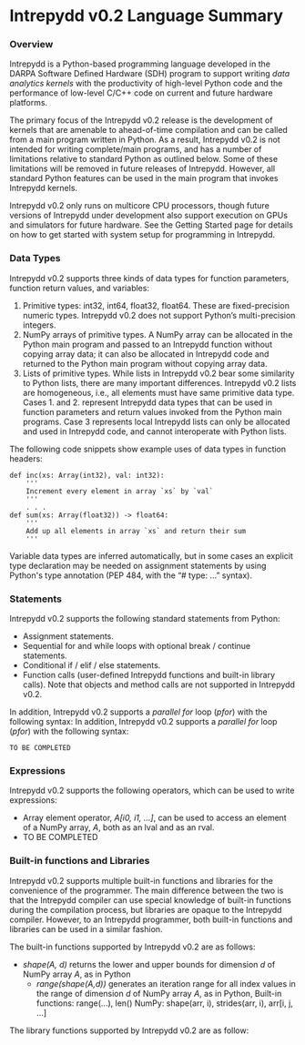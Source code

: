# Intrepydd v0.2 Language Summary #


### Overview

Intrepydd is a Python-based programming language developed in the
DARPA Software Defined Hardware (SDH) program to support writing
_data analytics kernels_ with the productivity of high-level Python
code and the
performance of low-level C/C++ code on current and future hardware platforms.

The primary focus of the Intrepydd v0.2
release is the development of kernels that  are amenable to
ahead-of-time compilation and can be called from a main
program written in Python.  As a result, Intrepydd v0.2 is not intended for
writing complete/main programs, and has a number
of limitations relative to standard Python as outlined below.  Some of
these limitations will be removed in future releases of Intrepydd.
However, all standard Python features can be used in the main program
that invokes Intrepydd kernels.

Intrepydd v0.2 only runs on
multicore CPU processors, though future versions of Intrepydd under
development also support execution on GPUs and simulators for future
hardware.  See the Getting Started page for details on how to get
started with system setup for programming in Intrepydd.


### Data Types

Intrepydd v0.2 supports three kinds of data types for
function parameters, function return values, and variables:
1. Primitive types: int32, int64, float32, float64.  These are fixed-precision numeric types.  Intrepydd v0.2 does not support Python’s multi-precision integers.
2. NumPy arrays of primitive types.  A NumPy array can be allocated in
  the Python main program and passed to an Intrepydd function without
  copying array data; it can also be allocated in Intrepydd code and
  returned to the Python main program without
  copying array data.
3. Lists of primitive types.  While lists in Intrepydd v0.2 bear
     some similarity to Python lists, there are many important
     differences.  Intrepydd v0.2 lists are homogeneous, i.e., all elements must
	 have same primitive data type.
Cases 1. and 2. represent Intrepydd data types that can be used in function
parameters and return values invoked from the Python main programs.
Case 3 represents local Intrepydd lists can only be allocated and used
in Intrepydd code, and cannot
interoperate with Python lists. 

The following code snippets show example uses of  data types in
function headers:
```
def inc(xs: Array(int32), val: int32):
    '''
    Increment every element in array `xs` by `val`
    '''
	. . .
def sum(xs: Array(float32)) -> float64:
    '''
    Add up all elements in array `xs` and return their sum
    '''	
```
Variable data types are inferred automatically, but in some cases an
explicit type declaration may be needed on assignment statements by
using Python's type annotation (PEP 484, with the “# type: …” syntax).

### Statements

Intrepydd v0.2 supports the following standard statements from Python:
- Assignment statements.
- Sequential for and while loops with optional break / continue statements.
- Conditional if / elif / else statements.
- Function calls (user-defined Intrepydd functions and built-in
library calls).  Note that objects and method calls are not supported in Intrepydd v0.2.

In addition, Intrepydd v0.2 supports a _parallel for_ loop (_pfor_)
with the following syntax:
In addition, Intrepydd v0.2 supports a _parallel for_ loop (_pfor_)
with the following syntax:
```
TO BE COMPLETED
```

### Expressions

Intrepydd v0.2 supports the following operators, which can be used to
write expressions:
- Array element operator, _A[i0, i1, ...]_, can be used to access an
   element of a NumPy array, _A_, both as an lval and as an rval.
- TO BE COMPLETED

### Built-in functions and Libraries

Intrepydd v0.2 supports multiple built-in functions and libraries for
the convenience of the programmer.  The main difference between the
two is that the Intrepydd compiler can use special knowledge of
built-in functions during the compilation process, but libraries are
opaque to the Intrepydd compiler.  However, to an Intrepydd
programmer, both built-in functions and libraries can be used in a
similar fashion.

The built-in functions supported by Intrepydd v0.2 are as follows:
- _shape(A, d)_ returns the lower and upper bounds for dimension _d_
  of NumPy array _A_, as in Python
  - _range(shape(A,d))_ generates an iteration range for all index
  values in the range of dimension _d_
  of NumPy array _A_, as in Python, 
Built-in functions: range(...), len()
NumPy: shape(arr, i), strides(arr, i), arr[i, j, …]

The library functions supported by Intrepydd v0.2 are as follow:

